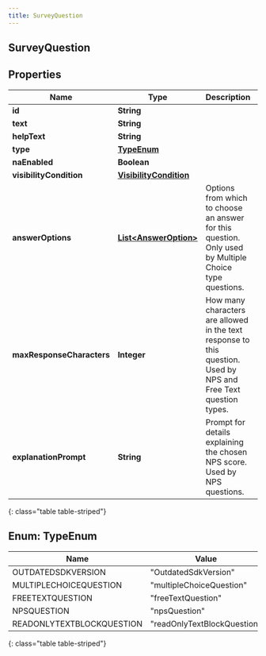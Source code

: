 ```yaml
---
title: SurveyQuestion
---
```


## SurveyQuestion

## Properties

| Name                      | Type                                                                   | Description                                                                                                      | Notes      |
| ------------------------- | ---------------------------------------------------------------------- | ---------------------------------------------------------------------------------------------------------------- | ---------- |
| **id**                    | <!----><!---->**String**<!---->                                        |                                                                                                                  | [optional] |
| **text**                  | <!----><!---->**String**<!---->                                        |                                                                                                                  | [optional] |
| **helpText**              | <!----><!---->**String**<!---->                                        |                                                                                                                  | [optional] |
| **type**                  | [**TypeEnum**](#TypeEnum)<!---->                                       |                                                                                                                  | [optional] |
| **naEnabled**             | <!----><!---->**Boolean**<!---->                                       |                                                                                                                  | [optional] |
| **visibilityCondition**   | <!----><!---->[**VisibilityCondition**](VisibilityCondition.md)<!----> |                                                                                                                  | [optional] |
| **answerOptions**         | <!----><!---->[**List&lt;AnswerOption&gt;**](AnswerOption.md)<!---->   | Options from which to choose an answer for this question. Only used by Multiple Choice type questions.           | [optional] |
| **maxResponseCharacters** | <!----><!---->**Integer**<!---->                                       | How many characters are allowed in the text response to this question. Used by NPS and Free Text question types. | [optional] |
| **explanationPrompt**     | <!----><!---->**String**<!---->                                        | Prompt for details explaining the chosen NPS score. Used by NPS questions.                                       | [optional] |

{: class="table table-striped"}

<a name="TypeEnum"></a>

## Enum: TypeEnum

| Name                      | Value                                 |
| ------------------------- | ------------------------------------- |
| OUTDATEDSDKVERSION        | &quot;OutdatedSdkVersion&quot;        |
| MULTIPLECHOICEQUESTION    | &quot;multipleChoiceQuestion&quot;    |
| FREETEXTQUESTION          | &quot;freeTextQuestion&quot;          |
| NPSQUESTION               | &quot;npsQuestion&quot;               |
| READONLYTEXTBLOCKQUESTION | &quot;readOnlyTextBlockQuestion&quot; |

{: class="table table-striped"}
